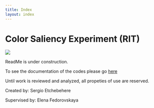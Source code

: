 ```yaml
---
title: Index
layout: index
---
```


# Color Saliency Experiment (RIT)

[![](https://img.shields.io/badge/license-RIT-orange.svg)](https://www.rit.edu)

ReadMe is under construction.

To see the documentation of the codes please go [here](./doc/Main.md)

Until work is reviewed and analyzed, all propeties of use are reserved.

Created by: Sergio Etchebehere

Supervised by: Elena Fedorovskaya
